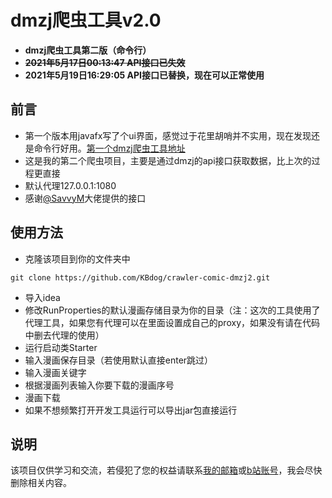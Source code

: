 # dmzj爬虫工具v2.0
* **dmzj爬虫工具第二版（命令行）**
* **~~2021年5月17日00:13:47 API接口已失效~~**
* **2021年5月19日16:29:05 API接口已替换，现在可以正常使用**
## 前言
* 第一个版本用javafx写了个ui界面，感觉过于花里胡哨并不实用，现在发现还是命令行好用。[第一个dmzj爬虫工具地址](https://github.com/KBdog/crawler-comic-dmzj)
* 这是我的第二个爬虫项目，主要是通过dmzj的api接口获取数据，比上次的过程更直接
* 默认代理127.0.0.1:1080
* 感谢[@SavvyM](https://github.com/savvym)大佬提供的接口
## 使用方法
* 克隆该项目到你的文件夹中
```git
git clone https://github.com/KBdog/crawler-comic-dmzj2.git
```
* 导入idea
* 修改RunProperties的默认漫画存储目录为你的目录（注：这次的工具使用了代理工具，如果您有代理可以在里面设置成自己的proxy，如果没有请在代码中删去代理的使用）
* 运行启动类Starter
* 输入漫画保存目录（若使用默认直接enter跳过）
* 输入漫画关键字
* 根据漫画列表输入你要下载的漫画序号
* 漫画下载
* 如果不想频繁打开开发工具运行可以导出jar包直接运行
## 说明
该项目仅供学习和交流，若侵犯了您的权益请联系[我的邮箱](mailto:1246450339@qq.com)或[b站账号](https://space.bilibili.com/3368545)，我会尽快删除相关内容。
